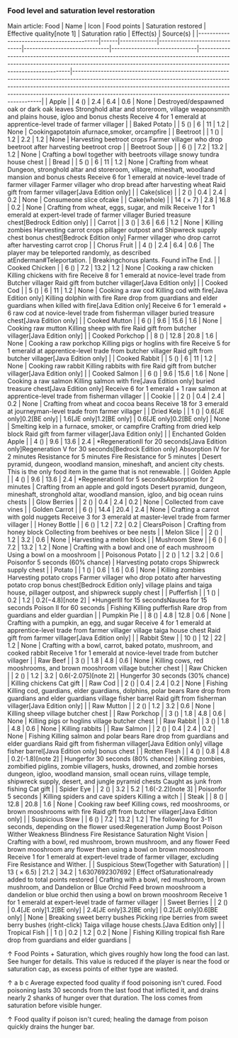### Food level and saturation level restoration
Main article: Food
| Name                                      | Icon | Food points | Saturation restored          | Effective quality[note 1]    | Saturation ratio             | Effect(s)                                                                                                                                                                                   | Source(s)                                                                                                                                                                                                                                                                                                   |
|-------------------------------------------|------|-------------|------------------------------|------------------------------|------------------------------|---------------------------------------------------------------------------------------------------------------------------------------------------------------------------------------------|-------------------------------------------------------------------------------------------------------------------------------------------------------------------------------------------------------------------------------------------------------------------------------------------------------------|
| Apple                                     |      | 4 ()        | 2.4                          | 6.4                          | 0.6                          | None                                                                                                                                                                                        | Destroyed/despawned oak or dark oak leaves Stronghold altar and storeroom, village weaponsmith and plains house, igloo and bonus chests Receive 4 for 1 emerald at apprentice-level trade of farmer villager                                                                                                |
| Baked Potato                              |      | 5 ()        | 6                            | 11                           | 1.2                          | None                                                                                                                                                                                        | Cookingapotatoin afurnace,smoker, orcampfire                                                                                                                                                                                                                                                                |
| Beetroot                                  |      | 1 ()        | 1.2                          | 2.2                          | 1.2                          | None                                                                                                                                                                                        | Harvesting beetroot crops Farmer villager who drop beetroot after harvesting beetroot crop                                                                                                                                                                                                                  |
| Beetroot Soup                             |      | 6 ()        | 7.2                          | 13.2                         | 1.2                          | None                                                                                                                                                                                        | Crafting a bowl together with beetroots village snowy tundra house chest                                                                                                                                                                                                                                    |
| Bread                                     |      | 5 ()        | 6                            | 11                           | 1.2                          | None                                                                                                                                                                                        | Crafting from wheat Dungeon, stronghold altar and storeroom, village, mineshaft, woodland mansion and bonus chests Receive 6 for 1 emerald at novice-level trade of farmer villager Farmer villager who drop bread after harvesting wheat Raid gift from farmer villager‌[Java Edition  only]               |
| Cake(slice)                               |      | 2 ()        | 0.4                          | 2.4                          | 0.2                          | None                                                                                                                                                                                        | Consumeone slice ofcake                                                                                                                                                                                                                                                                                     |
| Cake(whole)                               |      | 14 ( × 7)   | 2.8                          | 16.8                         | 0.2                          | None                                                                                                                                                                                        | Crafting from wheat, eggs, sugar, and milk Receive 1 for 1 emerald at expert-level trade of farmer villager Buried treasure chest‌[Bedrock Edition  only]                                                                                                                                                   |
| Carrot                                    |      | 3 ()        | 3.6                          | 6.6                          | 1.2                          | None                                                                                                                                                                                        | Killing zombies Harvesting carrot crops pillager outpost and Shipwreck supply chest bonus chest‌[Bedrock Edition  only] Farmer villager who drop carrot after harvesting carrot crop                                                                                                                        |
| Chorus Fruit                              |      | 4 ()        | 2.4                          | 6.4                          | 0.6                          | The player may be teleported randomly, as described atEnderman#Teleportation.                                                                                                               | Breakingchorus plants. Found inThe End.                                                                                                                                                                                                                                                                     |
| Cooked Chicken                            |      | 6 ()        | 7.2                          | 13.2                         | 1.2                          | None                                                                                                                                                                                        | Cooking a raw chicken Killing chickens with fire Receive 8 for 1 emerald at novice-level trade from Butcher villager Raid gift from butcher villager‌[Java Edition  only]                                                                                                                                   |
| Cooked Cod                                |      | 5 ()        | 6                            | 11                           | 1.2                          | None                                                                                                                                                                                        | Cooking a raw cod Killing cod with fire‌[Java Edition  only] Killing dolphin with fire Rare drop from guardians and elder guardians when killed with fire‌[Java Edition  only] Receive 6 for 1 emerald + 6 raw cod at novice-level trade from fisherman villager buried treasure chest‌[Java Edition  only] |
| Cooked Mutton                             |      | 6 ()        | 9.6                          | 15.6                         | 1.6                          | None                                                                                                                                                                                        | Cooking raw mutton Killing sheep with fire Raid gift from butcher villager‌[Java Edition  only]                                                                                                                                                                                                             |
| Cooked Porkchop                           |      | 8 ()        | 12.8                         | 20.8                         | 1.6                          | None                                                                                                                                                                                        | Cooking a raw porkchop Killing pigs or hoglins with fire Receive 5 for 1 emerald at apprentice-level trade from butcher villager Raid gift from butcher villager‌[Java Edition  only]                                                                                                                       |
| Cooked Rabbit                             |      | 5 ()        | 6                            | 11                           | 1.2                          | None                                                                                                                                                                                        | Cooking raw rabbit Killing rabbits with fire Raid gift from butcher villager‌[Java Edition  only]                                                                                                                                                                                                           |
| Cooked Salmon                             |      | 6 ()        | 9.6                          | 15.6                         | 1.6                          | None                                                                                                                                                                                        | Cooking a raw salmon Killing salmon with fire‌[Java Edition  only] buried treasure chest‌[Java Edition  only] Receive 6 for 1 emerald + 1 raw salmon at apprentice-level trade from fisherman villager                                                                                                      |
| Cookie                                    |      | 2 ()        | 0.4                          | 2.4                          | 0.2                          | None                                                                                                                                                                                        | Crafting from wheat and cocoa beans Receive 18 for 3 emerald at journeyman-level trade from farmer villager                                                                                                                                                                                                 |
| Dried Kelp                                |      | 1 ()        | 0.6‌[JE  only]0.2‌[BE  only] | 1.6‌[JE  only]1.2‌[BE  only] | 0.6‌[JE  only]0.2‌[BE  only] | None                                                                                                                                                                                        | Smelting kelp in a furnace, smoker, or campfire Crafting from dried kelp block Raid gift from farmer villager‌[Java Edition  only]                                                                                                                                                                          |
| Enchanted Golden Apple                    |      | 4 ()        | 9.6                          | 13.6                         | 2.4                          | *RegenerationII for 20 seconds‌[Java Edition  only]Regeneration V for 30 seconds‌[Bedrock Edition  only] Absorption IV for 2 minutes Resistance for 5 minutes Fire Resistance for 5 minutes | Desert pyramid, dungeon, woodland mansion, mineshaft, and ancient city chests. This is the only food item in the game that is not renewable.                                                                                                                                                                |
| Golden Apple                              |      | 4 ()        | 9.6                          | 13.6                         | 2.4                          | *RegenerationII for 5 secondsAbsorption for 2 minutes                                                                                                                                       | Crafting from an apple and gold ingots Desert pyramid, dungeon, mineshaft, stronghold altar, woodland mansion, igloo, and big ocean ruins chests                                                                                                                                                            |
| Glow Berries                              |      | 2 ()        | 0.4                          | 2.4                          | 0.2                          | None                                                                                                                                                                                        | Collected from cave vines                                                                                                                                                                                                                                                                                   |
| Golden Carrot                             |      | 6 ()        | 14.4                         | 20.4                         | 2.4                          | None                                                                                                                                                                                        | Crafting a carrot with gold nuggets Receive 3 for 3 emerald at master-level trade from farmer villager                                                                                                                                                                                                      |
| Honey Bottle                              |      | 6 ()        | 1.2                          | 7.2                          | 0.2                          | ClearsPoison                                                                                                                                                                                | Crafting from honey block Collecting from beehives or bee nests                                                                                                                                                                                                                                             |
| Melon Slice                               |      | 2 ()        | 1.2                          | 3.2                          | 0.6                          | None                                                                                                                                                                                        | Harvesting a melon block                                                                                                                                                                                                                                                                                    |
| Mushroom Stew                             |      | 6 ()        | 7.2                          | 13.2                         | 1.2                          | None                                                                                                                                                                                        | Crafting with a bowl and one of each mushroom Using a bowl on a mooshroom                                                                                                                                                                                                                                   |
| Poisonous Potato                          |      | 2 ()        | 1.2                          | 3.2                          | 0.6                          | Poisonfor 5 seconds (60% chance)                                                                                                                                                            | Harvesting potato crops Shipwreck supply chest                                                                                                                                                                                                                                                              |
| Potato                                    |      | 1 ()        | 0.6                          | 1.6                          | 0.6                          | None                                                                                                                                                                                        | Killing zombies Harvesting potato crops Farmer villager who drop potato after harvesting potato crop bonus chest‌[Bedrock Edition  only] village plains and taiga house, pillager outpost, and shipwreck supply chest                                                                                       |
| Pufferfish                                |      | 1 ()        | 0.2                          | 1.2                          | 0.2(−4.8)[note 2]            | *HungerIII for 15 secondsNausea for 15 seconds Poison II for 60 seconds                                                                                                                     | Fishing Killing pufferfish Rare drop from guardians and elder guardian                                                                                                                                                                                                                                      |
| Pumpkin Pie                               |      | 8 ()        | 4.8                          | 12.8                         | 0.6                          | None                                                                                                                                                                                        | Crafting with a pumpkin, an egg, and sugar Receive 4 for 1 emerald at apprentice-level trade from farmer villager village taiga house chest Raid gift from farmer villager‌[Java Edition  only]                                                                                                             |
| Rabbit Stew                               |      | 10 ()       | 12                           | 22                           | 1.2                          | None                                                                                                                                                                                        | Crafting with a bowl, carrot, baked potato, mushroom, and cooked rabbit Receive 1 for 1 emerald at novice-level trade from butcher villager                                                                                                                                                                 |
| Raw Beef                                  |      | 3 ()        | 1.8                          | 4.8                          | 0.6                          | None                                                                                                                                                                                        | Killing cows, red mooshrooms, and brown mooshroom village butcher chest                                                                                                                                                                                                                                     |
| Raw Chicken                               |      | 2 ()        | 1.2                          | 3.2                          | 0.6(-2.075)[note 2]          | Hungerfor 30 seconds (30% chance)                                                                                                                                                           | Killing chickens Cat gift                                                                                                                                                                                                                                                                                   |
| Raw Cod                                   |      | 2 ()        | 0.4                          | 2.4                          | 0.2                          | None                                                                                                                                                                                        | Fishing Killing cod, guardians, elder guardians, dolphins, polar bears Rare drop from guardians and elder guardians village fisher barrel Raid gift from fisherman villager‌[Java Edition  only]                                                                                                            |
| Raw Mutton                                |      | 2 ()        | 1.2                          | 3.2                          | 0.6                          | None                                                                                                                                                                                        | Killing sheep village butcher chest                                                                                                                                                                                                                                                                         |
| Raw Porkchop                              |      | 3 ()        | 1.8                          | 4.8                          | 0.6                          | None                                                                                                                                                                                        | Killing pigs or hoglins village butcher chest                                                                                                                                                                                                                                                               |
| Raw Rabbit                                |      | 3 ()        | 1.8                          | 4.8                          | 0.6                          | None                                                                                                                                                                                        | Killing rabbits                                                                                                                                                                                                                                                                                             |
| Raw Salmon                                |      | 2 ()        | 0.4                          | 2.4                          | 0.2                          | None                                                                                                                                                                                        | Fishing Killing salmon and polar bears Rare drop from guardians and elder guardians Raid gift from fisherman villager‌[Java Edition  only] village fisher barrel‌[Java Edition  only] bonus chest                                                                                                           |
| Rotten Flesh                              |      | 4 ()        | 0.8                          | 4.8                          | 0.2(-1.8)[note 2]            | Hungerfor 30 seconds (80% chance)                                                                                                                                                           | Killing zombies, zombified piglins, zombie villagers, husks, drowned, and zombie horses dungeon, igloo, woodland mansion, small ocean ruins, village temple, shipwreck supply, desert, and jungle pyramid chests Caught as junk from fishing Cat gift                                                       |
| Spider Eye                                |      | 2 ()        | 3.2                          | 5.2                          | 1.6(-2.2)[note 3]            | Poisonfor 5 seconds                                                                                                                                                                         | Killing spiders and cave spiders Killing a witch                                                                                                                                                                                                                                                            |
| Steak                                     |      | 8 ()        | 12.8                         | 20.8                         | 1.6                          | None                                                                                                                                                                                        | Cooking raw beef Killing cows, red mooshrooms, or brown mooshrooms with fire Raid gift from butcher villager‌[Java Edition  only]                                                                                                                                                                           |
| Suspicious Stew                           |      | 6 ()        | 7.2                          | 13.2                         | 1.2                          | The following for 3-11 seconds, depending on the flower used:Regeneration Jump Boost Poison Wither Weakness Blindness Fire Resistance Saturation Night Vision                               | Crafting with a bowl, red mushroom, brown mushroom, and any flower Feed brown mooshroom any flower then using a bowl on brown mooshroom Receive 1 for 1 emerald at expert-level trade of farmer villager, excluding Fire Resistance and Wither.                                                             |
| Suspicious Stew(Together with Saturation) |      | 13 ( × 6.5) | 21.2                         | 34.2                         | 1.6307692307692              | Effect ofSaturationalready added to total points restored                                                                                                                                   | Crafting with a bowl, red mushroom, brown mushroom, and Dandelion or Blue Orchid Feed brown mooshroom a dandelion or blue orchid then using a bowl on brown mooshroom Receive 1 for 1 emerald at expert-level trade of farmer villager                                                                      |
| Sweet Berries                             |      | 2 ()        | 0.4‌[JE  only]1.2‌[BE  only] | 2.4‌[JE  only]3.2‌[BE  only] | 0.2‌[JE  only]0.6‌[BE  only] | None                                                                                                                                                                                        | Breaking sweet berry bushes Picking ripe berries from sweet berry bushes (right-click) Taiga village house chests.‌[Java Edition  only]                                                                                                                                                                     |
| Tropical Fish                             |      | 1 ()        | 0.2                          | 1.2                          | 0.2                          | None                                                                                                                                                                                        | Fishing Killing tropical fish Rare drop from guardians and elder guardians                                                                                                                                                                                                                                  |


↑ Food Points + Saturation, which gives roughly how long the food can last. See hunger for details.  This value is reduced if the player is near the food or saturation cap, as excess points of either type are wasted.

↑ a b c Average expected food quality if food poisoning isn't cured. Food poisoning lasts 30 seconds from the last food that inflicted it, and drains nearly 2 shanks of hunger over that duration.  The loss comes from saturation before visible hunger.

↑ Food quality if poison isn't cured; healing the damage from poison quickly drains the hunger bar.




